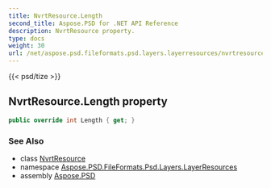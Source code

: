 ```yaml
---
title: NvrtResource.Length
second_title: Aspose.PSD for .NET API Reference
description: NvrtResource property. 
type: docs
weight: 30
url: /net/aspose.psd.fileformats.psd.layers.layerresources/nvrtresource/length/
---
```

{{< psd/tize >}}
## NvrtResource.Length property

```csharp
public override int Length { get; }
```

### See Also

* class [NvrtResource](../)
* namespace [Aspose.PSD.FileFormats.Psd.Layers.LayerResources](../../nvrtresource/)
* assembly [Aspose.PSD](../../../)


